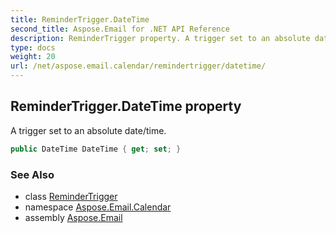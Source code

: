 ```yaml
---
title: ReminderTrigger.DateTime
second_title: Aspose.Email for .NET API Reference
description: ReminderTrigger property. A trigger set to an absolute date/time
type: docs
weight: 20
url: /net/aspose.email.calendar/remindertrigger/datetime/
---
```

## ReminderTrigger.DateTime property

A trigger set to an absolute date/time.

```csharp
public DateTime DateTime { get; set; }
```

### See Also

* class [ReminderTrigger](../)
* namespace [Aspose.Email.Calendar](../../remindertrigger/)
* assembly [Aspose.Email](../../../)



